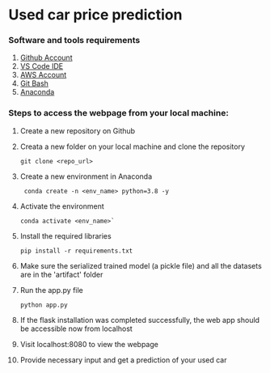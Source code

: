 # Used car price prediction

### Software and tools requirements

1. [Github Account](https://github.com)
2. [VS Code IDE](https://code.visualstudio.com/download)
3. [AWS Account](https://aws.amazon.com/)
4. [Git Bash](https://git-scm.com/downloads)
5. [Anaconda](https://www.anaconda.com/products/individual)

### Steps to access the webpage from your local machine:
1. Create a new repository on Github
2. Creata a new folder on your local machine and clone the repository
   ``` 
   git clone <repo_url>
   ```
3. Create a new environment in Anaconda
   ```
    conda create -n <env_name> python=3.8 -y
    ```
4. Activate the environment
   ```
   conda activate <env_name>`
   ```
5. Install the required libraries
   ```
   pip install -r requirements.txt
   ```
7. Make sure the serialized trained model (a pickle file) and all the datasets are in the 'artifact' folder

8. Run the app.py file
   ```
   python app.py
   ```
9. If the flask installation was completed successfully, the web app should be accessible now from localhost
10. Visit localhost:8080 to view the webpage
11. Provide necessary input and get a prediction of your used car
